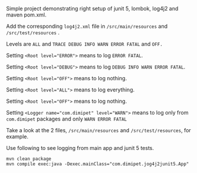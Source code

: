 Simple project demonstrating right setup of junit 5, lombok, log4j2 and maven pom.xml.

Add the corresponding `log4j2.xml` file in `/src/main/resources` and `/src/test/resources` .

Levels are `ALL` and `TRACE DEBUG INFO WARN ERROR FATAL` and `OFF.`

Setting `<Root level="ERROR">` means to log `ERROR FATAL`. 

Setting `<Root level="DEBUG">` means to log `DEBUG INFO WARN ERROR FATAL`. 

Setting `<Root level="OFF">` means to log nothing.

Setting `<Root level="ALL">` means to log everything.

Setting `<Root level="OFF">` means to log nothing.

Setting `<Logger name="com.dimipet" level="WARN">` means to log only from `com.dimipet` packages and only `WARN ERROR FATAL`

Take a look at the 2 files, `/src/main/resources` and `/src/test/resources`, for example. 

Use following to see logging from main app and junit 5 tests.

```
mvn clean package
mvn compile exec:java -Dexec.mainClass="com.dimipet.jog4j2junit5.App"
``` 